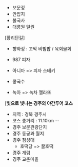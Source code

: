 - 보문정 
- 안압지 
- 불국사 
- 대릉원 일원

[황리단길]
* 향화정 : 꼬막 비빔밥 / 육회물회 
* 987 피자
* 아니마 => 피자 스테키
* 콩국수 

* 녹아 => 녹차 젤라또 


[**빛으로 빛나는 경주의 야간투어 코스**

-   지역 : 경북 경주시
-   코스 총거리 : 11.10km
--
-   경주 보문관광단지
-   경주 동궁과 월지
-   경주 첨성대
	- 호떡당 => 꿀호떡
-   경주 계림
-   경주 교촌마을